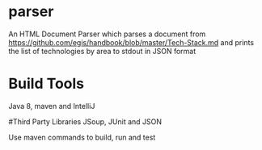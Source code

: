 # parser
An HTML Document Parser which parses a document from https://github.com/egis/handbook/blob/master/Tech-Stack.md and prints the list of technologies by area to stdout in JSON format

# Build Tools
Java 8, maven and IntelliJ

#Third Party Libraries
JSoup, JUnit and JSON

Use maven commands to build, run and test